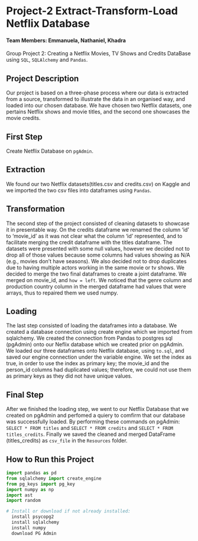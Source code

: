 # Project-2 Extract-Transform-Load Netflix Database
#### Team Members: Emmanuela, Nathaniel, Khadra
Group Project 2: Creating a Netflix Movies, TV Shows and Credits DataBase using ```SQL```, ```SQLAlchemy``` and ```Pandas```.
## Project Description
Our project is based on a three-phase process where our data is extracted from a source, transformed to illustrate the data in an organised way, and loaded into our chosen database. We have chosen two Netflix datasets, one pertains Netflix shows and movie titles, and the second one showcases the movie credits.

## First Step
Create Netflix Database on ```pgAdmin```. 

## Extraction
We found our two Netflix datasets(titles.csv and credits.csv) on Kaggle and we imported the two csv files into dataframes using ```Pandas```. 
## Transformation
The second step of the project consisted of cleaning datasets to showcase it in presentable way.
 On the credits dataframe we renamed the column ‘id’ to ‘movie_id’ as it was not clear what the column ‘id’ represented, and to facilitate merging the credit dataframe with the titles dataframe. The datasets were presented with some null values, however we decided not to drop all of those values because some columns had values showing as N/A (e.g., movies don’t have seasons). We also decided not to drop duplicates due to having multiple actors working in the same movie or tv shows. We decided to merge the two final dataframes to create a joint dataframe. We merged on movie_id, and ```how = left```. We noticed that the genre column and production country column in the merged dataframe had values that were arrays, thus to repaired them we used numpy. 

## Loading
The last step consisted of loading the dataframes into a database.
We created a database connection using create engine which we imported from sqlalchemy. We created the connection from Pandas to postgres sql (pgAdmin) onto our Neflix database which we created prior on pgAdmin.
We loaded our three dataframes onto Netflix database, using ```to.sql```, and saved our engine connection under the variable engine. 
We set the index as true, in order to use the index as primary key; the movie_id and the person_id columns had duplicated values; therefore, we could not use them as primary keys as they did not have unique values. 

## Final Step 
After we finished the loading step, we went to our Netflix Database that we created on pgAdmin and perfomed a quiery to comfirm that our database was successfully loaded. By performing these commands on pgAdmin:  ``` SELECT * FROM titles ``` and ``` SELECT * FROM credits ```  and ``` SELECT * FROM titles_credits ```. 
Finally we saved the cleaned and merged DataFrame (titles_credits) as ```csv_file``` in the ```Resources``` folder. 


## How to Run this Project

```python
import pandas as pd
from sqlalchemy import create_engine
from pg_keys import pg_key
import numpy as np
import ast
import random

# Install or download if not already installed:
  install psycopg2
  install sqlalchemy
  install numpy
  download PG Admin
```
